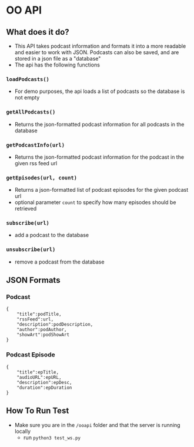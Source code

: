 # OO API

## What does it do?
- This API takes podcast information and formats it into a more readable and easier to work with JSON. Podcasts can also be saved, and are stored in a json file as a "database"
- The api has the following functions


### `loadPodcasts()`
- For demo purposes, the api loads a list of podcasts so the database is not empty

### `getAllPodcasts()`
- Returns the json-formatted podcast information for all podcasts in the database

### `getPodcastInfo(url)`
- Returns the json-formatted podcast information for the podcast in the given rss feed url

### `getEpisodes(url, count)`
- Returns a json-formatted list of podcast episodes for the given podcast url
- optional parameter `count` to specify how many episodes should be retrieved

### `subscribe(url)`
- add a podcast to the database

### `unsubscribe(url)`
- remove a podcast from the database

## JSON Formats
### Podcast
	{
		"title":podTitle,
		"rssFeed":url,
		"description":podDescription,
		"author":podAuthor,
		"showArt":podShowArt
	}

### Podcast Episode
	{
		"title":epTitle,
		"audioURL":epURL,
		"description":epDesc,
		"duration":epDuration
	}

## How To Run Test
- Make sure you are in the `/ooapi` folder and that the server is running locally
	- run `python3 test_ws.py`